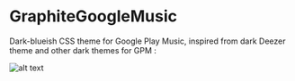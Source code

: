 # GraphiteGoogleMusic
Dark-blueish CSS theme for Google Play Music, inspired from dark Deezer theme and other dark themes for GPM :

![alt text](https://i.ibb.co/dcNr38J/Screenshot-2019-04-13-Chill-Google-Play-Musique.png)

